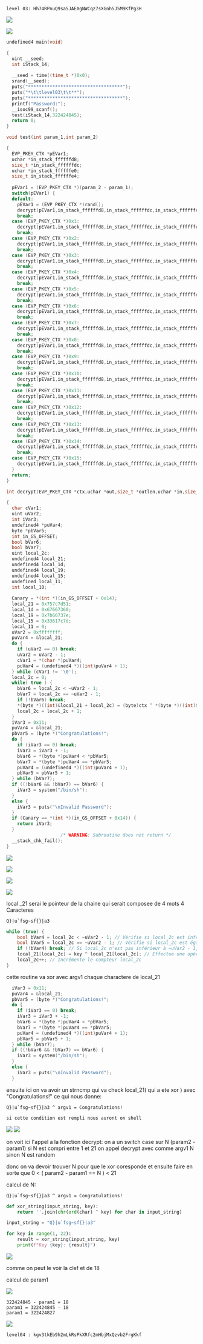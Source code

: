 ```
level 03: Hh74RPnuQ9sa5JAEXgNWCqz7sXGnh5J5M9KfPg3H
```

![](Pasted%20image%2020240808130711.png)

![](Pasted%20image%2020240808135432.png)

```c
undefined4 main(void)

{
  uint __seed;
  int iStack_14;
  
  __seed = time((time_t *)0x0);
  srand(__seed);
  puts("***********************************");
  puts("*\t\tlevel03\t\t**");
  puts("***********************************");
  printf("Password:");
  __isoc99_scanf();
  test(iStack_14,322424845);
  return 0;
}
```

```c
void test(int param_1,int param_2)

{
  EVP_PKEY_CTX *pEVar1;
  uchar *in_stack_ffffffd8;
  size_t *in_stack_ffffffdc;
  uchar *in_stack_ffffffe0;
  size_t in_stack_ffffffe4;
  
  pEVar1 = (EVP_PKEY_CTX *)(param_2 - param_1);
  switch(pEVar1) {
  default:
    pEVar1 = (EVP_PKEY_CTX *)rand();
    decrypt(pEVar1,in_stack_ffffffd8,in_stack_ffffffdc,in_stack_ffffffe0,in_stack_ffffffe4);
    break;
  case (EVP_PKEY_CTX *)0x1:
    decrypt(pEVar1,in_stack_ffffffd8,in_stack_ffffffdc,in_stack_ffffffe0,in_stack_ffffffe4);
    break;
  case (EVP_PKEY_CTX *)0x2:
    decrypt(pEVar1,in_stack_ffffffd8,in_stack_ffffffdc,in_stack_ffffffe0,in_stack_ffffffe4);
    break;
  case (EVP_PKEY_CTX *)0x3:
    decrypt(pEVar1,in_stack_ffffffd8,in_stack_ffffffdc,in_stack_ffffffe0,in_stack_ffffffe4);
    break;
  case (EVP_PKEY_CTX *)0x4:
    decrypt(pEVar1,in_stack_ffffffd8,in_stack_ffffffdc,in_stack_ffffffe0,in_stack_ffffffe4);
    break;
  case (EVP_PKEY_CTX *)0x5:
    decrypt(pEVar1,in_stack_ffffffd8,in_stack_ffffffdc,in_stack_ffffffe0,in_stack_ffffffe4);
    break;
  case (EVP_PKEY_CTX *)0x6:
    decrypt(pEVar1,in_stack_ffffffd8,in_stack_ffffffdc,in_stack_ffffffe0,in_stack_ffffffe4);
    break;
  case (EVP_PKEY_CTX *)0x7:
    decrypt(pEVar1,in_stack_ffffffd8,in_stack_ffffffdc,in_stack_ffffffe0,in_stack_ffffffe4);
    break;
  case (EVP_PKEY_CTX *)0x8:
    decrypt(pEVar1,in_stack_ffffffd8,in_stack_ffffffdc,in_stack_ffffffe0,in_stack_ffffffe4);
    break;
  case (EVP_PKEY_CTX *)0x9:
    decrypt(pEVar1,in_stack_ffffffd8,in_stack_ffffffdc,in_stack_ffffffe0,in_stack_ffffffe4);
    break;
  case (EVP_PKEY_CTX *)0x10:
    decrypt(pEVar1,in_stack_ffffffd8,in_stack_ffffffdc,in_stack_ffffffe0,in_stack_ffffffe4);
    break;
  case (EVP_PKEY_CTX *)0x11:
    decrypt(pEVar1,in_stack_ffffffd8,in_stack_ffffffdc,in_stack_ffffffe0,in_stack_ffffffe4);
    break;
  case (EVP_PKEY_CTX *)0x12:
    decrypt(pEVar1,in_stack_ffffffd8,in_stack_ffffffdc,in_stack_ffffffe0,in_stack_ffffffe4);
    break;
  case (EVP_PKEY_CTX *)0x13:
    decrypt(pEVar1,in_stack_ffffffd8,in_stack_ffffffdc,in_stack_ffffffe0,in_stack_ffffffe4);
    break;
  case (EVP_PKEY_CTX *)0x14:
    decrypt(pEVar1,in_stack_ffffffd8,in_stack_ffffffdc,in_stack_ffffffe0,in_stack_ffffffe4);
    break;
  case (EVP_PKEY_CTX *)0x15:
    decrypt(pEVar1,in_stack_ffffffd8,in_stack_ffffffdc,in_stack_ffffffe0,in_stack_ffffffe4);
  }
  return;
}
```

```c
int decrypt(EVP_PKEY_CTX *ctx,uchar *out,size_t *outlen,uchar *in,size_t inlen)

{
  char cVar1;
  uint uVar2;
  int iVar3;
  undefined4 *puVar4;
  byte *pbVar5;
  int in_GS_OFFSET;
  bool bVar6;
  bool bVar7;
  uint local_2c;
  undefined4 local_21;
  undefined4 local_1d;
  undefined4 local_19;
  undefined4 local_15;
  undefined local_11;
  int local_10;
  
  Canary = *(int *)(in_GS_OFFSET + 0x14);
  local_21 = 0x757c7d51;
  local_1d = 0x67667360;
  local_19 = 0x7b66737e;
  local_15 = 0x33617c7d;
  local_11 = 0;
  uVar2 = 0xffffffff;
  puVar4 = &local_21;
  do {
    if (uVar2 == 0) break;
    uVar2 = uVar2 - 1;
    cVar1 = *(char *)puVar4;
    puVar4 = (undefined4 *)((int)puVar4 + 1);
  } while (cVar1 != '\0');
  local_2c = 0;
  while( true ) {
    bVar6 = local_2c < ~uVar2 - 1;
    bVar7 = local_2c == ~uVar2 - 1;
    if (!bVar6) break;
    *(byte *)((int)&local_21 + local_2c) = (byte)ctx ^ *(byte *)((int)&local_21 + local_2c);
    local_2c = local_2c + 1;
  }
  iVar3 = 0x11;
  puVar4 = &local_21;
  pbVar5 = (byte *)"Congratulations!";
  do {
    if (iVar3 == 0) break;
    iVar3 = iVar3 + -1;
    bVar6 = *(byte *)puVar4 < *pbVar5;
    bVar7 = *(byte *)puVar4 == *pbVar5;
    puVar4 = (undefined4 *)((int)puVar4 + 1);
    pbVar5 = pbVar5 + 1;
  } while (bVar7);
  if ((!bVar6 && !bVar7) == bVar6) {
    iVar3 = system("/bin/sh");
  }
  else {
    iVar3 = puts("\nInvalid Password");
  }
  if (Canary == *(int *)(in_GS_OFFSET + 0x14)) {
    return iVar3;
  }
                    /* WARNING: Subroutine does not return */
  __stack_chk_fail();
}
```

![](Pasted%20image%2020240808151823.png)

![](Pasted%20image%2020240808151849.png)

![](Pasted%20image%2020240808151906.png)

![](Pasted%20image%2020240808151919.png)

local _21 serai le pointeur de la chaine qui serait composee de 4 mots 4 Caracteres
```
Q}|u`fsg~sf{}|a3
```

```c
while (true) {
    bool bVar4 = local_2c < ~uVar2 - 1; // Vérifie si local_2c est inférieur à ~uVar2 - 1
    bool bVar5 = local_2c == ~uVar2 - 1; // Vérifie si local_2c est égal à ~uVar2 - 1
    if (!bVar4) break; // Si local_2c n'est pas inférieur à ~uVar2 - 1, sortir de la boucle
    local_21[local_2c] = key ^ local_21[local_2c]; // Effectue une opération XOR entre key et le byte à la position local_2c
    local_2c++; // Incrémente le compteur local_2c
}
```

cette routine va xor avec argv1 chaque charactere de local_21

```c
  iVar3 = 0x11;
  puVar4 = &local_21;
  pbVar5 = (byte *)"Congratulations!";
  do {
    if (iVar3 == 0) break;
    iVar3 = iVar3 + -1;
    bVar6 = *(byte *)puVar4 < *pbVar5;
    bVar7 = *(byte *)puVar4 == *pbVar5;
    puVar4 = (undefined4 *)((int)puVar4 + 1);
    pbVar5 = pbVar5 + 1;
  } while (bVar7);
  if ((!bVar6 && !bVar7) == bVar6) {
    iVar3 = system("/bin/sh");
  }
  else {
    iVar3 = puts("\nInvalid Password");
  }
```

ensuite ici on va avoir un strncmp qui va check local_21( qui a ete xor ) avec "Congratulations!"
ce qui nous donne:
```
Q}|u`fsg~sf{}|a3 ^ argv1 = Congratulations!

si cette condition est rempli nous auront on shell
```

![](Pasted%20image%2020240808152946.png)
![](Pasted%20image%2020240808153045.png)

on voit ici l'appel a la fonction decrypt:
on a un switch case sur N (param2 - param1)
si N est compri entre 1 et 21 on appel decrypt avec comme argv1 N sinon N est random

donc on va devoir trouver N pour que le xor coresponde et ensuite faire en sorte que 0 < ( param2 - param1 == N ) < 21

calcul de N:

```
Q}|u`fsg~sf{}|a3 ^ argv1 = Congratulations!
```

```python
def xor_string(input_string, key):
    return ''.join(chr(ord(char) ^ key) for char in input_string)

input_string = "Q}|u`fsg~sf{}|a3"

for key in range(1, 22):
    result = xor_string(input_string, key)
    print(f"Key {key}: {result}")
```

![](Pasted%20image%2020240808153811.png)

comme on peut le voir la clef et de 18

calcul de param1

![](Pasted%20image%2020240808153919.png)

```
322424845 - param1 = 18
param1 = 322424845 - 18
param1 = 322424827
```

![](Pasted%20image%2020240808154215.png)

```
level04 : kgv3tkEb9h2mLkRsPkXRfc2mHbjMxQzvb2FrgKkf
```